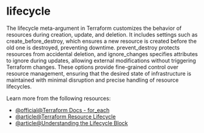 # lifecycle

The lifecycle meta-argument in Terraform customizes the behavior of resources during creation, update, and deletion. It includes settings such as create_before_destroy, which ensures a new resource is created before the old one is destroyed, preventing downtime. prevent_destroy protects resources from accidental deletion, and ignore_changes specifies attributes to ignore during updates, allowing external modifications without triggering Terraform changes. These options provide fine-grained control over resource management, ensuring that the desired state of infrastructure is maintained with minimal disruption and precise handling of resource lifecycles.

Learn more from the following resources:

- [@official@Terraform Docs - for_each](https://developer.hashicorp.com/terraform/language/meta-arguments/lifecycle)
- [@article@Terraform Resource Lifecycle](https://spacelift.io/blog/terraform-resource-lifecycle)
- [@article@Understanding the Lifecycle Block](https://dev.to/pwd9000/terraform-understanding-the-lifecycle-block-4f6e)